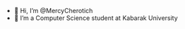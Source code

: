 - 👋 Hi, I’m @MercyCherotich
- 👀 I’m a Computer Science student at Kabarak University

<!---
MercyCherotich/MercyCherotich is a ✨ special ✨ repository because its `README.md` (this file) appears on your GitHub profile.
You can click the Preview link to take a look at your changes.
--->
